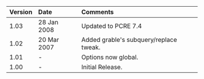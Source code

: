 | **Version** | **Date** | **Comments** |
|:------------|:---------|:-------------|
| 1.03 | 28 Jan 2008 | Updated to PCRE 7.4 |
| 1.02 | 20 Mar 2007 | Added grable's subquery/replace tweak. |
| 1.01 | - | Options now global. |
| 1.00 | -  | Initial Release. |
